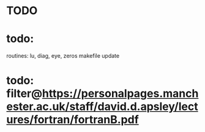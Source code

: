 # TODO

# todo: 
routines: lu, diag, eye, zeros
makefile update

# todo: filter@https://personalpages.manchester.ac.uk/staff/david.d.apsley/lectures/fortran/fortranB.pdf